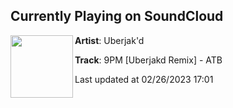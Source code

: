 ## Currently Playing on SoundCloud

[<img align="left" width="100" src="https://i1.sndcdn.com/artworks-aPHQNYHPQslBk9Nh-SKKkaA-t500x500.jpg">](https://soundcloud.com/uberjakd/9pm-uberjakd-remix-atb)

**Artist**: Uberjak'd 

**Track**: 9PM [Uberjakd Remix] - ATB

Last updated at 02/26/2023 17:01
